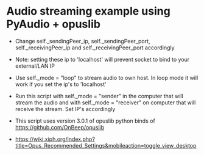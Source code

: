 # Audio streaming example using PyAudio + opuslib
- Change self._sendingPeer_ip, self._sendingPeer_port, self._receivingPeer_ip and self._receivingPeer_port accordingly
- Note: setting these ip to 'localhost' will prevent socket to bind to your external/LAN IP
- Use self._mode = "loop" to stream audio to own host. In loop mode it will work if you set the ip's to 'localhost'
- Run this script with self._mode = "sender" in the computer that will stream the audio and with self._mode = "receiver" on computer that will receive the stream. Set IP's accordingly

- This script uses version 3.0.1 of opuslib python binds of https://github.com/OnBeep/opuslib
- https://wiki.xiph.org/index.php?title=Opus_Recommended_Settings&mobileaction=toggle_view_desktop
